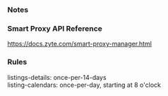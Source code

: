 ### Notes

### Smart Proxy API Reference

https://docs.zyte.com/smart-proxy-manager.html

### Rules 
listings-details: once-per-14-days  
listing-calendars: once-per-day, starting at 8 o'clock
